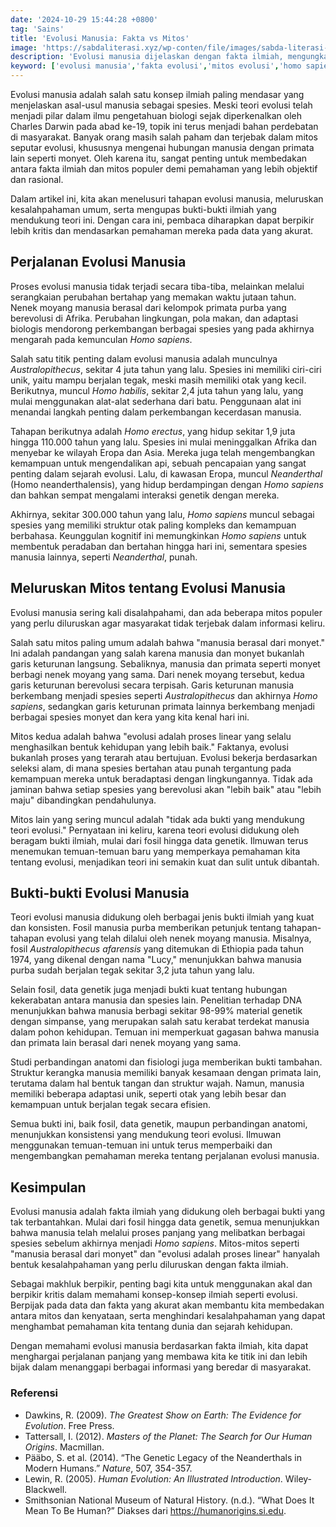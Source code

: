 ```yaml
---
date: '2024-10-29 15:44:28 +0800'
tag: 'Sains'
title: 'Evolusi Manusia: Fakta vs Mitos'
image: 'https://sabdaliterasi.xyz/wp-conten/file/images/sabda-literasi-evolusi-manusia-fakta-vs-mitos.jpg'
description: 'Evolusi manusia dijelaskan dengan fakta ilmiah, mengungkap perjalanan evolusi dan meluruskan mitos seperti manusia berasal dari monyet serta bukti-bukti ilmiah.'
keyword: ['evolusi manusia','fakta evolusi','mitos evolusi','homo sapiens','neanderthal','australopithecus','perjalanan evolusi','fosil manusia purba','dna manusia','bukti evolusi','teori darwin','evolusi primata','seleksi alam','kera dan manusia','sejarah manusia','ilmu antropologi']
---
```

<p>Evolusi manusia adalah salah satu konsep ilmiah paling mendasar yang menjelaskan asal-usul manusia sebagai spesies. Meski teori evolusi telah menjadi pilar dalam ilmu pengetahuan biologi sejak diperkenalkan oleh Charles Darwin pada abad ke-19, topik ini terus menjadi bahan perdebatan di masyarakat. Banyak orang masih salah paham dan terjebak dalam mitos seputar evolusi, khususnya mengenai hubungan manusia dengan primata lain seperti monyet. Oleh karena itu, sangat penting untuk membedakan antara fakta ilmiah dan mitos populer demi pemahaman yang lebih objektif dan rasional.</p><p>Dalam artikel ini, kita akan menelusuri tahapan evolusi manusia, meluruskan kesalahpahaman umum, serta mengupas bukti-bukti ilmiah yang mendukung teori ini. Dengan cara ini, pembaca diharapkan dapat berpikir lebih kritis dan mendasarkan pemahaman mereka pada data yang akurat.</p><h2>Perjalanan Evolusi Manusia</h2><p>Proses evolusi manusia tidak terjadi secara tiba-tiba, melainkan melalui serangkaian perubahan bertahap yang memakan waktu jutaan tahun. Nenek moyang manusia berasal dari kelompok primata purba yang berevolusi di Afrika. Perubahan lingkungan, pola makan, dan adaptasi biologis mendorong perkembangan berbagai spesies yang pada akhirnya mengarah pada kemunculan <em>Homo sapiens</em>.</p><p>Salah satu titik penting dalam evolusi manusia adalah munculnya <em>Australopithecus</em>, sekitar 4 juta tahun yang lalu. Spesies ini memiliki ciri-ciri unik, yaitu mampu berjalan tegak, meski masih memiliki otak yang kecil. Berikutnya, muncul <em>Homo habilis</em>, sekitar 2,4 juta tahun yang lalu, yang mulai menggunakan alat-alat sederhana dari batu. Penggunaan alat ini menandai langkah penting dalam perkembangan kecerdasan manusia.</p><p>Tahapan berikutnya adalah <em>Homo erectus</em>, yang hidup sekitar 1,9 juta hingga 110.000 tahun yang lalu. Spesies ini mulai meninggalkan Afrika dan menyebar ke wilayah Eropa dan Asia. Mereka juga telah mengembangkan kemampuan untuk mengendalikan api, sebuah pencapaian yang sangat penting dalam sejarah evolusi. Lalu, di kawasan Eropa, muncul <em>Neanderthal</em> (Homo neanderthalensis), yang hidup berdampingan dengan <em>Homo sapiens</em> dan bahkan sempat mengalami interaksi genetik dengan mereka.</p><p>Akhirnya, sekitar 300.000 tahun yang lalu, <em>Homo sapiens</em> muncul sebagai spesies yang memiliki struktur otak paling kompleks dan kemampuan berbahasa. Keunggulan kognitif ini memungkinkan <em>Homo sapiens</em> untuk membentuk peradaban dan bertahan hingga hari ini, sementara spesies manusia lainnya, seperti <em>Neanderthal</em>, punah.</p><h2>Meluruskan Mitos tentang Evolusi Manusia</h2><p>Evolusi manusia sering kali disalahpahami, dan ada beberapa mitos populer yang perlu diluruskan agar masyarakat tidak terjebak dalam informasi keliru.</p><p>Salah satu mitos paling umum adalah bahwa "manusia berasal dari monyet." Ini adalah pandangan yang salah karena manusia dan monyet bukanlah garis keturunan langsung. Sebaliknya, manusia dan primata seperti monyet berbagi nenek moyang yang sama. Dari nenek moyang tersebut, kedua garis keturunan berevolusi secara terpisah. Garis keturunan manusia berkembang menjadi spesies seperti <em>Australopithecus</em> dan akhirnya <em>Homo sapiens</em>, sedangkan garis keturunan primata lainnya berkembang menjadi berbagai spesies monyet dan kera yang kita kenal hari ini.</p><p>Mitos kedua adalah bahwa "evolusi adalah proses linear yang selalu menghasilkan bentuk kehidupan yang lebih baik." Faktanya, evolusi bukanlah proses yang terarah atau bertujuan. Evolusi bekerja berdasarkan seleksi alam, di mana spesies bertahan atau punah tergantung pada kemampuan mereka untuk beradaptasi dengan lingkungannya. Tidak ada jaminan bahwa setiap spesies yang berevolusi akan "lebih baik" atau "lebih maju" dibandingkan pendahulunya.</p><p>Mitos lain yang sering muncul adalah "tidak ada bukti yang mendukung teori evolusi." Pernyataan ini keliru, karena teori evolusi didukung oleh beragam bukti ilmiah, mulai dari fosil hingga data genetik. Ilmuwan terus menemukan temuan-temuan baru yang memperkaya pemahaman kita tentang evolusi, menjadikan teori ini semakin kuat dan sulit untuk dibantah.</p><h2>Bukti-bukti Evolusi Manusia</h2><p>Teori evolusi manusia didukung oleh berbagai jenis bukti ilmiah yang kuat dan konsisten. Fosil manusia purba memberikan petunjuk tentang tahapan-tahapan evolusi yang telah dilalui oleh nenek moyang manusia. Misalnya, fosil <em>Australopithecus afarensis</em> yang ditemukan di Ethiopia pada tahun 1974, yang dikenal dengan nama "Lucy," menunjukkan bahwa manusia purba sudah berjalan tegak sekitar 3,2 juta tahun yang lalu.</p><p>Selain fosil, data genetik juga menjadi bukti kuat tentang hubungan kekerabatan antara manusia dan spesies lain. Penelitian terhadap DNA menunjukkan bahwa manusia berbagi sekitar 98-99% material genetik dengan simpanse, yang merupakan salah satu kerabat terdekat manusia dalam pohon kehidupan. Temuan ini memperkuat gagasan bahwa manusia dan primata lain berasal dari nenek moyang yang sama.</p><p>Studi perbandingan anatomi dan fisiologi juga memberikan bukti tambahan. Struktur kerangka manusia memiliki banyak kesamaan dengan primata lain, terutama dalam hal bentuk tangan dan struktur wajah. Namun, manusia memiliki beberapa adaptasi unik, seperti otak yang lebih besar dan kemampuan untuk berjalan tegak secara efisien.</p><p>Semua bukti ini, baik fosil, data genetik, maupun perbandingan anatomi, menunjukkan konsistensi yang mendukung teori evolusi. Ilmuwan menggunakan temuan-temuan ini untuk terus memperbaiki dan mengembangkan pemahaman mereka tentang perjalanan evolusi manusia.</p><h2>Kesimpulan</h2><p>Evolusi manusia adalah fakta ilmiah yang didukung oleh berbagai bukti yang tak terbantahkan. Mulai dari fosil hingga data genetik, semua menunjukkan bahwa manusia telah melalui proses panjang yang melibatkan berbagai spesies sebelum akhirnya menjadi <em>Homo sapiens</em>. Mitos-mitos seperti "manusia berasal dari monyet" dan "evolusi adalah proses linear" hanyalah bentuk kesalahpahaman yang perlu diluruskan dengan fakta ilmiah.</p><p>Sebagai makhluk berpikir, penting bagi kita untuk menggunakan akal dan berpikir kritis dalam memahami konsep-konsep ilmiah seperti evolusi. Berpijak pada data dan fakta yang akurat akan membantu kita membedakan antara mitos dan kenyataan, serta menghindari kesalahpahaman yang dapat menghambat pemahaman kita tentang dunia dan sejarah kehidupan.</p><p>Dengan memahami evolusi manusia berdasarkan fakta ilmiah, kita dapat menghargai perjalanan panjang yang membawa kita ke titik ini dan lebih bijak dalam menanggapi berbagai informasi yang beredar di masyarakat.</p><h3>Referensi</h3><ul><li>Dawkins, R. (2009). <em>The Greatest Show on Earth: The Evidence for Evolution</em>. Free Press.</li><li>Tattersall, I. (2012). <em>Masters of the Planet: The Search for Our Human Origins</em>. Macmillan.</li><li>Pääbo, S. et al. (2014). “The Genetic Legacy of the Neanderthals in Modern Humans.” <em>Nature</em>, 507, 354-357.</li><li>Lewin, R. (2005). <em>Human Evolution: An Illustrated Introduction</em>. Wiley-Blackwell.</li><li>Smithsonian National Museum of Natural History. (n.d.). “What Does It Mean To Be Human?” Diakses dari <a href="https://humanorigins.si.edu" target="_blank" rel="nofollow noopener noreferrer">https://humanorigins.si.edu</a>.</li></ul>